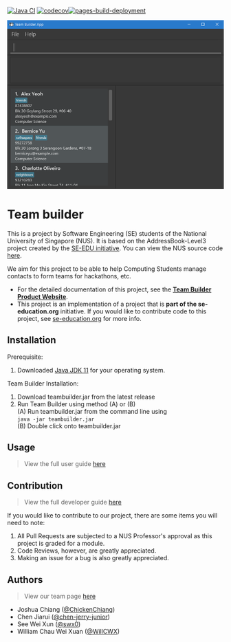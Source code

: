[![Java CI](https://github.com/AY2223S2-CS2103T-T17-1/tp/actions/workflows/gradle.yml/badge.svg?branch=master)](https://github.com/AY2223S2-CS2103T-T17-1/tp/actions/workflows/gradle.yml)
[![codecov](https://codecov.io/gh/AY2223S2-CS2103T-T17-1/tp/branch/master/graph/badge.svg?token=9DLYEI4IMS)](https://codecov.io/gh/AY2223S2-CS2103T-T17-1/tp)[![pages-build-deployment](https://github.com/AY2223S2-CS2103T-T17-1/tp/actions/workflows/pages/pages-build-deployment/badge.svg?branch=master)](https://github.com/AY2223S2-CS2103T-T17-1/tp/actions/workflows/pages/pages-build-deployment)

![Ui](docs/images/Ui.png)


# Team builder

This is a project by Software Engineering (SE) students of the 
National University of Singapore (NUS). It is based on the AddressBook-Level3 project created by the [SE-EDU initiative](https://se-education.org). You can view the NUS source code [here](https://github.com/nus-cs2103-AY2223S2/tp).

We aim for this project to be able to help Computing Students manage contacts to form teams for hackathons, etc.



* For the detailed documentation of this project, see the **[Team Builder Product Website](https://ay2223s2-cs2103t-t17-1.github.io/tp/)**.
* This project is an implementation of a project that is **part of the se-education.org** initiative. If you would like to contribute code to this project, see [se-education.org](https://se-education.org#https://se-education.org/#contributing) for more info.

## Installation 

Prerequisite: 
1. Downloaded [Java JDK 11](https://www.oracle.com/sg/java/technologies/javase/jdk11-archive-downloads.html) for your operating system.

Team Builder Installation:
1. Download teambuilder.jar from the latest release  
2. Run Team Builder using method (A) or (B)  
   (A) Run teambuilder.jar from the command line using  
`java -jar teambuilder.jar`  
   (B) Double click onto teambuilder.jar

## Usage

> View the full user guide [here](https://ay2223s2-cs2103t-t17-1.github.io/tp/UserGuide.html)

## Contribution

> View the full developer guide [here](https://ay2223s2-cs2103t-t17-1.github.io/tp/DeveloperGuide.html)

If you would like to contribute to our project, there are some items you will need to note:

  1. All Pull Requests are subjected to a NUS Professor's approval as this project is graded for a module.
  2. Code Reviews, however, are greatly appreciated.
  3. Making an issue for a bug is also greatly appreciated.

## Authors

> View our team page [here](https://ay2223s2-cs2103t-t17-1.github.io/tp/AboutUs.html)

- Joshua Chiang ([@ChickenChiang](https://github.com/ChickenChiang))
- Chen Jiarui ([@chen-jerry-junior](https://github.com/chen-jerry-junior))
- See Wei Xun ([@swx0](https://github.com/swx0))
- William Chau Wei Xuan ([@WillCWX](https://github.com/willcwx))
